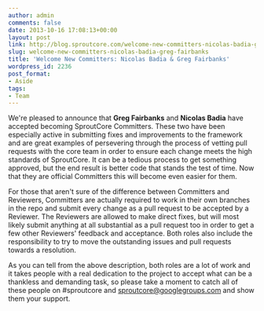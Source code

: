 ```yaml
---
author: admin
comments: false
date: 2013-10-16 17:08:13+00:00
layout: post
link: http://blog.sproutcore.com/welcome-new-committers-nicolas-badia-greg-fairbanks/
slug: welcome-new-committers-nicolas-badia-greg-fairbanks
title: 'Welcome New Committers: Nicolas Badia & Greg Fairbanks'
wordpress_id: 2236
post_format:
- Aside
tags:
- Team
---
```


We're pleased to announce that **Greg Fairbanks** and **Nicolas Badia** have accepted becoming SproutCore Committers. These two have been especially active in submitting fixes and improvements to the framework and are great examples of persevering through the process of vetting pull requests with the core team in order to ensure each change meets the high standards of SproutCore. It can be a tedious process to get something approved, but the end result is better code that stands the test of time. Now that they are official Committers this will become even easier for them.

For those that aren't sure of the difference between Committers and Reviewers, Committers are actually required to work in their own branches in the repo and submit every change as a pull request to be accepted by a Reviewer. The Reviewers are allowed to make direct fixes, but will most likely submit anything at all substantial as a pull request too in order to get a few other Reviewers' feedback and acceptance. Both roles also include the responsibility to try to move the outstanding issues and pull requests towards a resolution.

As you can tell from the above description, both roles are a lot of work and it takes people with a real dedication to the project to accept what can be a thankless and demanding task, so please take a moment to catch all of these people on #sproutcore and sproutcore@googlegroups.com and show them your support.
